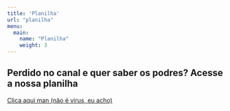 ```yaml
---
title: 'Planilha'
url: "planilha"
menu:
  main:
    name: "Planilha"
    weight: 3
---
```


## Perdido no canal e quer saber os podres? Acesse a nossa planilha

[Clica aqui man (não é virus, eu acho)](https://docs.google.com/spreadsheets/d/1tPzS6zlYWDCZXGIPMHc_wFVM5H3mJIGmlzgK3_YUHS8/edit#gid=2061307575)
